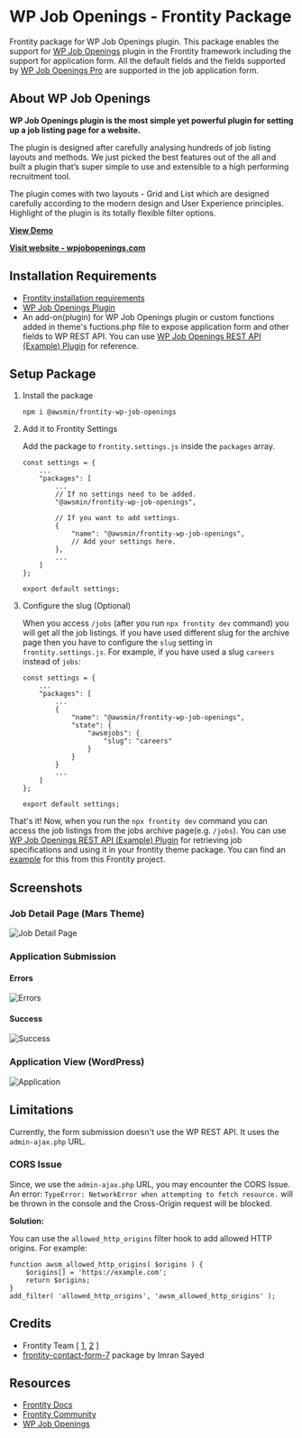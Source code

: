 # WP Job Openings - Frontity Package

Frontity package for WP Job Openings plugin. This package enables the support for [WP Job Openings](https://wordpress.org/plugins/wp-job-openings/) plugin in the Frontity framework including the support for application form. All the default fields and the fields supported by [WP Job Openings Pro](https://awsm.in/get/wpjo-pro/) are supported in the job application form.

## About WP Job Openings

**WP Job Openings plugin is the most simple yet powerful plugin for setting up a job listing page for a website.**

The plugin is designed after carefully analysing hundreds of job listing layouts and methods. We just picked the best features out of the all and built a plugin that’s super simple to use and extensible to a high performing recruitment tool.

The plugin comes with two layouts - Grid and List which are designed carefully according to the modern design and User Experience principles. Highlight of the plugin is its totally flexible filter options.

**[View Demo](https://demo.awsm.in/wp-job-openings/)**

**[Visit website - wpjobopenings.com](https://wpjobopenings.com/)**

## Installation Requirements

- [Frontity installation requirements](https://docs.frontity.org/getting-started#installation-requirements)
- [WP Job Openings Plugin](https://wordpress.org/plugins/wp-job-openings/)
- An add-on(plugin) for WP Job Openings plugin or custom functions added in theme's fuctions.php file to expose application form and other fields to WP REST API. You can use [WP Job Openings REST API (Example) Plugin](https://github.com/awsmin/wp-job-openings-rest-api-example) for reference.

## Setup Package

1. Install the package

   ```
   npm i @awsmin/frontity-wp-job-openings
   ```

2. Add it to Frontity Settings

   Add the package to `frontity.settings.js` inside the `packages` array.

   ```
   const settings = {
       ...
       "packages": [
           ...
           // If no settings need to be added.
           "@awsmin/frontity-wp-job-openings",

           // If you want to add settings.
           {
               "name": "@awsmin/frontity-wp-job-openings",
               // Add your settings here.
           },
           ...
       ]
   };

   export default settings;
   ```

3. Configure the slug (Optional)

   When you access `/jobs` (after you run `npx frontity dev` command) you will get all the job listings. If you have used different slug for the archive page then you have to configure the `slug` setting in `frontity.settings.js`. For example, if you have used a slug `careers` instead of `jobs`:

   ```
   const settings = {
       ...
       "packages": [
           ...
           {
               "name": "@awsmin/frontity-wp-job-openings",
               "state": {
                   "awsmjobs": {
                       "slug": "careers"
                   }
               }
           }
           ...
       ]
   };

   export default settings;
   ```

That's it! Now, when you run the `npx frontity dev` command you can access the job listings from the jobs archive page(e.g. `/jobs`). You can use [WP Job Openings REST API (Example) Plugin](https://github.com/awsmin/wp-job-openings-rest-api-example) for retrieving job specifications and using it in your frontity theme package. You can find an [example](https://github.com/awsmin/frontity-wp-job-openings/blob/master/packages/mars-theme/src/components/list/job-list-item.js) for this from this Frontity project.

## Screenshots

### Job Detail Page (Mars Theme)

![Job Detail Page](https://github.com/awsmin/frontity-wp-job-openings/raw/master/assets/job-page.png)

### Application Submission

#### Errors

![Errors](https://github.com/awsmin/frontity-wp-job-openings/raw/master/assets/submission-errors.png)

#### Success

![Success](https://github.com/awsmin/frontity-wp-job-openings/raw/master/assets/submission-success.png)

### Application View (WordPress)

![Application](https://github.com/awsmin/frontity-wp-job-openings/raw/master/assets/job-application.png)

## Limitations

Currently, the form submission doesn't use the WP REST API. It uses the `admin-ajax.php` URL.

### CORS Issue

Since, we use the `admin-ajax.php` URL, you may encounter the CORS Issue. An error: `TypeError: NetworkError when attempting to fetch resource.` will be thrown in the console and the Cross-Origin request will be blocked.

**Solution:**

You can use the `allowed_http_origins` filter hook to add allowed HTTP origins. For example:

```
function awsm_allowed_http_origins( $origins ) {
    $origins[] = 'https://example.com';
    return $origins;
}
add_filter( 'allowed_http_origins', 'awsm_allowed_http_origins' );
```

## Credits

- Frontity Team [ [1](https://community.frontity.org/t/how-to-create-a-frontity-package-for-contact-form-7/623), [2](https://community.frontity.org/t/wp-job-openings-frontity-package/2299/3) ]
- [frontity-contact-form-7](https://github.com/imranhsayed/frontity-contact-form-7) package by Imran Sayed

## Resources

- [Frontity Docs](https://docs.frontity.org/)
- [Frontity Community](https://community.frontity.org/)
- [WP Job Openings](https://wpjobopenings.com/)
